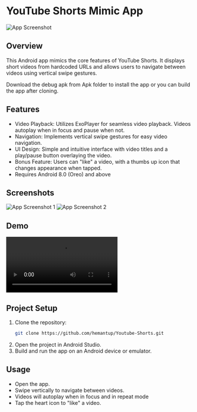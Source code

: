 # YouTube Shorts Mimic App

![App Screenshot](Screenshots/ss1.png)

## Overview

This Android app mimics the core features of YouTube Shorts. It displays short videos from hardcoded URLs and allows users to navigate between videos using vertical swipe gestures.

Download the debug apk from Apk folder to install the app or you can build the app after cloning.

## Features

- Video Playback: Utilizes ExoPlayer for seamless video playback. Videos autoplay when in focus and pause when not.
- Navigation: Implements vertical swipe gestures for easy video navigation.
- UI Design: Simple and intuitive interface with video titles and a play/pause button overlaying the video.
- Bonus Feature: Users can "like" a video, with a thumbs up icon that changes appearance when tapped.
- Requires Android 8.0 (Oreo) and above

## Screenshots

![App Screenshot 1](Screenshots/ss2.png)
![App Screenshot 2](Screenshots/ss3.png)

## Demo

![App Demo](Screenshots/vid1.mp4)

## Project Setup

1. Clone the repository:
   ```bash
   git clone https://github.com/hemantup/Youtube-Shorts.git
   ```
2. Open the project in Android Studio.
3. Build and run the app on an Android device or emulator.

## Usage
- Open the app.
- Swipe vertically to navigate between videos.
- Videos will autoplay when in focus and in repeat mode
- Tap the heart icon to "like" a video.
